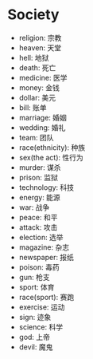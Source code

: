 # Society

-   religion: 宗教
-   heaven: 天堂
-   hell: 地狱
-   death: 死亡
-   medicine: 医学
-   money: 金钱
-   dollar: 美元
-   bill: 账单
-   marriage: 婚姻
-   wedding: 婚礼
-   team: 团队
-   race(ethnicity): 种族
-   sex(the act): 性行为
-   murder: 谋杀
-   prison: 监狱
-   technology: 科技
-   energy: 能源
-   war: 战争
-   peace: 和平
-   attack: 攻击
-   election: 选举
-   magazine: 杂志
-   newspaper: 报纸
-   poison: 毒药
-   gun: 枪支
-   sport: 体育
-   race(sport): 赛跑
-   exercise: 运动
-   sign: 迹象
-   science: 科学
-   god: 上帝
-   devil: 魔鬼